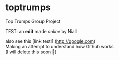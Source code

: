 # toptrumps
Top Trumps Group Project 

TEST: an **edit** made *online* by Niall

also see this [link test!] (http://google.com)  
Making an attempt to understand how Github works  
(I will delete this soon 🐍)  
